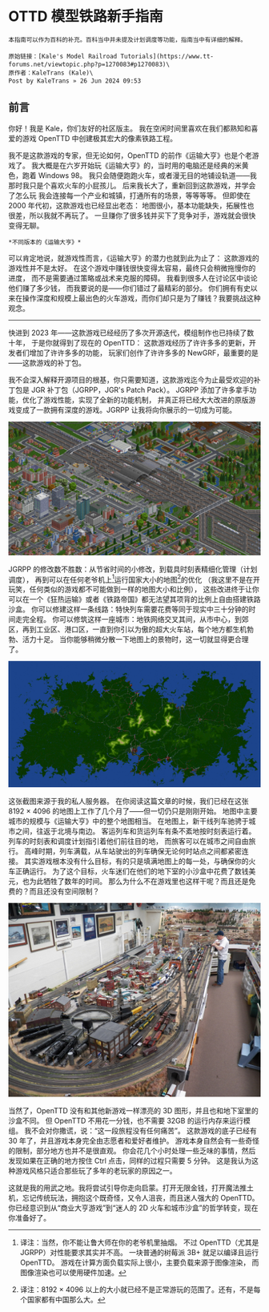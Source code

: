 # OTTD 模型铁路新手指南

```{note}
本指南可以作为百科的补充。百科当中并未提及计划调度等功能，指南当中有详细的解释。

原始链接：[Kale's Model Railroad Tutorials](https://www.tt-forums.net/viewtopic.php?p=1270083#p1270083)\
原作者：KaleTrans (Kale)\
Post by KaleTrans » 26 Jun 2024 09:53
```

## 前言

你好！我是 Kale，你们友好的社区版主。
我在空闲时间里喜欢在我们都熟知和喜爱的游戏 OpenTTD 中创建极其宏大的像素铁路工程。

我不是这款游戏的专家，但无论如何，OpenTTD 的前作《运输大亨》也是个老游戏了。
我大概是在六岁开始玩《运输大亨》的，当时用的电脑还是经典的米黄色，跑着 Windows 98。
我只会随便跑跑火车，或者漫无目的地铺设轨道——我那时我只是个喜欢火车的小屁孩儿。
后来我长大了，重新回到这款游戏，并学会了怎么玩
我会连接每一个产业和城镇，打通所有的场景，等等等等。
但即使在 2000 年代初，这款游戏也已经显出老态：
地图很小，基本功能缺失，拓展性也很差，所以我就不再玩了。
一旦赚你了很多钱并买下了竞争对手，游戏就会很快变得无聊。

```{figure} images/openttd-versions.png
*不同版本的《运输大亨》*
```

可以肯定地说，就游戏性而言，《运输大亨》的潜力也就到此为止了：
这款游戏的游戏性并不是太好。
在这个游戏中赚钱很快变得太容易，最终只会稍微拖慢你的进度，
而不是需要通过策略或战术来克服的障碍。
我看到很多人在讨论区中谈论他们赚了多少钱，
而我要说的是——你们错过了最精彩的部分。
你们拥有有史以来在操作深度和规模上最出色的火车游戏，而你们却只是为了赚钱？我要挑战这种观念。

---

快进到 2023 年——这款游戏已经经历了多次开源迭代，模组制作也已持续了数十年，
于是你就得到了现在的 OpenTTD：
这款游戏经历了许许多多的更新，开发者们增加了许许多多的功能，
玩家们创作了许许多多的 NewGRF，最重要的是——这款游戏的补丁包。

我不会深入解释开源项目的根基，你只需要知道，这款游戏迄今为止最受欢迎的补丁包是 JGR 补丁包（JGRPP，JGR's Patch Pack）。
JGRPP 添加了许多拿手功能，优化了游戏性能，实现了全新的功能机制，
并真正将已经大大改进的原版游戏变成了一款拥有深度的游戏。JGRPP 让我将向你展示的一切成为可能。

![大型车站](./images/introduction_large_station.png)

JGRPP 的修改数不胜数：从节省时间的小修改，到载具时刻表精细化管理（计划调度），
再到可以在任何老爷机上[^1]运行国家大小的地图[^2]的优化
（我这里不是在开玩笑，任何类似的游戏都不可能做到一样的地图大小和比例），
这些改进终于让你可以在一个《狂热运输》或者《铁路帝国》都无法望其项背的比例上自由搭建铁路沙盒。
你可以修建这样一条线路：特快列车需要花费等同于现实中三十分钟的时间走完全程。
你可以修筑这样一座城市：地铁网络交叉其间，从市中心，到郊区，再到工业区、港口区，一直到你引以为傲的超大火车站，每个地方都生机勃勃、活力十足。
当你能够稍微分散一下地图上的景物时，这一切就显得更合理了。

![KaleServ 地图截图](./images/introduction_kaleserv_map.png)

这张截图来源于我的私人服务器。
在你阅读这篇文章的时候，我们已经在这张 8192 × 4096 的地图上工作了几个月了——但一切仍只是刚刚开始。
地图中主要城市的规模与《运输大亨》中的整个地图相当。
在地图上，新干线列车驰骋于城市之间，往返于北境与南边。
客运列车和货运列车有条不紊地按时刻表运行着。
列车的时刻表和调度计划指引着他们前往目的地，
而旅客可以在城市之间自由旅行。
高峰时期，列车满载，从车站驶出的列车确保无论何时站点之间都紧密连接。
其实游戏根本没有什么目标，有的只是填满地图上的每一处，与确保你的火车正确运行。
为了这个目标，火车迷们在他们的地下室的小沙盒中花费了数钱美元，也为此牺牲了数年的时间。
那么为什么不在游戏里也这样干呢？而且还是免费的？而且还没有空间限制？

![地下室沙盒](./images/introduction_basement_sandbox.png)

当然了，OpenTTD 没有和其他新游戏一样漂亮的 3D 图形，并且也和地下室里的沙盒不同。
但 OpenTTD 不用花一分钱，也不需要 32GB 的运行内存来运行模组。
我不会对你撒谎，说：“这一段旅程没有任何痛苦”。
这款游戏的底子已经有 30 年了，并且游戏本身完全由志愿者和爱好者维护。
游戏本身自然会有一些奇怪的限制，部分地方也并不是很直观。
你会花几个小时处理一些乏味的事情，然后发现如果在正确的地方按住 Ctrl 点击，同样的过程只需要 5 分钟。
这是我认为这种游戏风格只适合那些玩了多年的老玩家的原因之一。

这就是我的用武之地。我将尝试引导你走向启蒙。打开无限金钱，打开魔法推土机，忘记传统玩法，拥抱这个既奇怪，又令人沮丧，而且迷人强大的 OpenTTD。你已经意识到从“商业大亨游戏”到“迷人的 2D 火车和城市沙盒”的哲学转变，现在你准备好了。

[^1]: 译注：当然，你不能让鲁大师在你的老爷机里抽烟。
不过 OpenTTD（尤其是 JGRPP）对性能要求其实并不高。
一块普通的树莓派 3B+ 就足以编译且运行 OpenTTD。
游戏在计算方面负载实际上很小，主要负载来源于图像渲染，
而图像渲染也可以使用硬件加速。

[^2]: 译注：8192 × 4096 以上的大小就已经不是正常游玩的范围了。还有，不是每个国家都有中国那么大。
